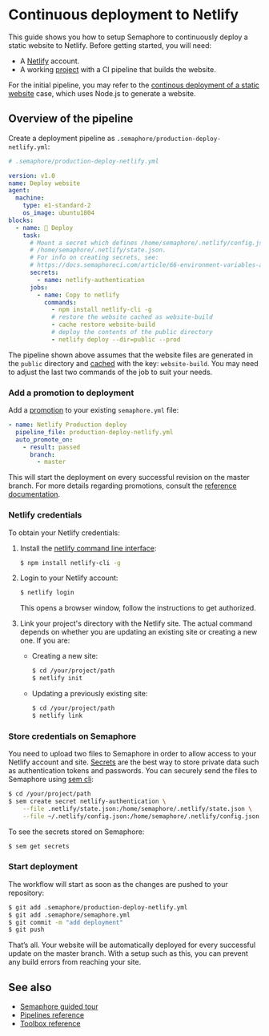 # Continuous deployment to Netlify

This guide shows you how to setup Semaphore to continuously deploy a
static website to Netlify. Before getting started, you will need:

  - A [Netlify](https://netlify.com) account.
  - A working
    [project](https://docs.semaphoreci.com/article/63-your-first-project)
    with a CI pipeline that builds the website.

For the initial pipeline, you may refer to the [continous deployment of a
static
website](https://docs.semaphoreci.com/article/97-continuous-deployment-static-website#define-the-pipeline)
case, which uses Node.js to generate a website.

## Overview of the pipeline

Create a deployment pipeline as
`.semaphore/production-deploy-netlify.yml`:

``` yaml
# .semaphore/production-deploy-netlify.yml

version: v1.0
name: Deploy website
agent:
  machine:
    type: e1-standard-2
    os_image: ubuntu1804
blocks:
  - name: 🏁 Deploy
    task:
      # Mount a secret which defines /home/semaphore/.netlify/config.json and
      # /home/semaphore/.netlify/state.json.
      # For info on creating secrets, see:
      # https://docs.semaphoreci.com/article/66-environment-variables-and-secrets
      secrets:
        - name: netlify-authentication
      jobs:
        - name: Copy to netlify
          commands:
            - npm install netlify-cli -g
            # restore the website cached as website-build
            - cache restore website-build
            # deploy the contents of the public directory
            - netlify deploy --dir=public --prod
```

The pipeline shown above assumes that the website files are generated in
the `public` directory and
[cached](https://docs.semaphoreci.com/article/54-toolbox-reference#cache)
with the key: `website-build`. You may need to adjust the last two
commands of the job to suit your needs.

### Add a promotion to deployment

Add a
[promotion](https://docs.semaphoreci.com/article/67-deploying-with-promotions)
to your existing `semaphore.yml` file:

``` yaml
- name: Netlify Production deploy
  pipeline_file: production-deploy-netlify.yml
  auto_promote_on:
    - result: passed
      branch:
        - master
```

This will start the deployment on every successful revision on the
master branch. For more details regarding promotions, consult the
[reference
documentation](https://docs.semaphoreci.com/article/50-pipeline-yaml#promotions).

### Netlify credentials

To obtain your Netlify credentials:

1.  Install the [netlify command line
    interface](https://www.netlify.com/docs/cli/):
    
    ``` bash
    $ npm install netlify-cli -g
    ```

2.  Login to your Netlify account:
    
    ``` bash
    $ netlify login
    ```
    
    This opens a browser window, follow the instructions to get
    authorized.

3.  Link your project's directory with the Netlify site. The actual
    command depends on whether you are updating an existing site or
    creating a new one. If you are:
    
      - Creating a new site:
        
        ``` bash
        $ cd /your/project/path
        $ netlify init
        ```
    
      - Updating a previously existing site:
        
        ``` bash
        $ cd /your/project/path
        $ netlify link
        ```

### Store credentials on Semaphore

You need to upload two files to Semaphore in order to allow access to
your Netlify account and site.
[Secrets](https://docs.semaphoreci.com/article/66-environment-variables-and-secrets)
are the best way to store private data such as authentication tokens and
passwords. You can securely send the files to Semaphore using [sem
cli](https://docs.semaphoreci.com/article/53-sem-reference):

``` bash
$ cd /your/project/path
$ sem create secret netlify-authentication \
    --file .netlify/state.json:/home/semaphore/.netlify/state.json \
    --file ~/.netlify/config.json:/home/semaphore/.netlify/config.json
```

To see the secrets stored on Semaphore:

``` bash
$ sem get secrets
```

### Start deployment

The workflow will start as soon as the changes are pushed to your
repository:

``` bash
$ git add .semaphore/production-deploy-netlify.yml
$ git add .semaphore/semaphore.yml
$ git commit -m "add deployment"
$ git push
```

That’s all. Your website will be automatically deployed for every
successful update on the master branch. With a setup such as this, you can
prevent any build errors from reaching your site.

## See also

  - [Semaphore guided
    tour](https://docs.semaphoreci.com/category/56-guided-tour)
  - [Pipelines
    reference](https://docs.semaphoreci.com/article/50-pipeline-yaml)
  - [Toolbox
    reference](https://docs.semaphoreci.com/article/54-toolbox-reference)
